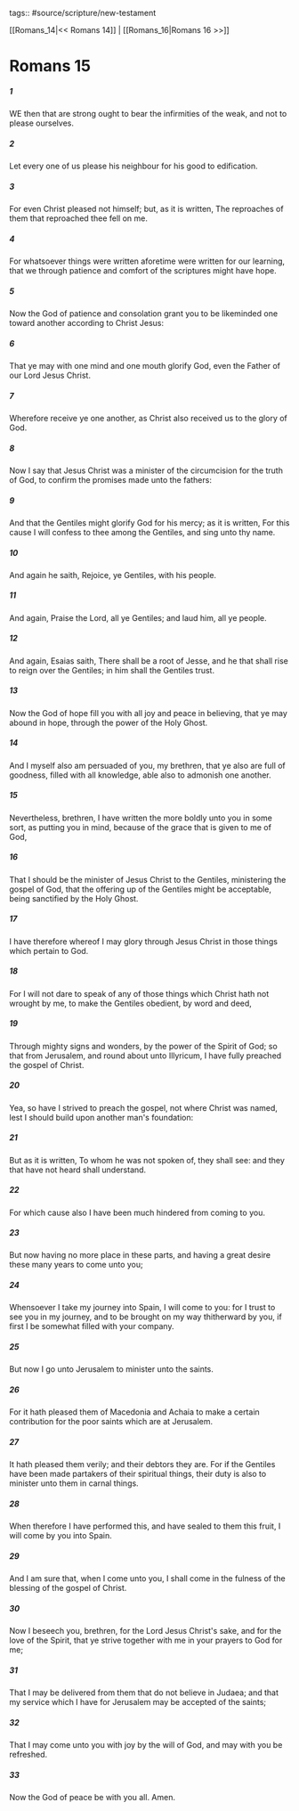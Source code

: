 tags:: #source/scripture/new-testament

[[Romans_14|<< Romans 14]] | [[Romans_16|Romans 16 >>]]

# Romans 15

##### 1

WE then that are strong ought to bear the infirmities of the weak, and not to please ourselves.

##### 2

Let every one of us please his neighbour for his good to edification.

##### 3

For even Christ pleased not himself; but, as it is written, The reproaches of them that reproached thee fell on me.

##### 4

For whatsoever things were written aforetime were written for our learning, that we through patience and comfort of the scriptures might have hope.

##### 5

Now the God of patience and consolation grant you to be likeminded one toward another according to Christ Jesus:

##### 6

That ye may with one mind and one mouth glorify God, even the Father of our Lord Jesus Christ.

##### 7

Wherefore receive ye one another, as Christ also received us to the glory of God.

##### 8

Now I say that Jesus Christ was a minister of the circumcision for the truth of God, to confirm the promises made unto the fathers:

##### 9

And that the Gentiles might glorify God for his mercy; as it is written, For this cause I will confess to thee among the Gentiles, and sing unto thy name.

##### 10

And again he saith, Rejoice, ye Gentiles, with his people.

##### 11

And again, Praise the Lord, all ye Gentiles; and laud him, all ye people.

##### 12

And again, Esaias saith, There shall be a root of Jesse, and he that shall rise to reign over the Gentiles; in him shall the Gentiles trust.

##### 13

Now the God of hope fill you with all joy and peace in believing, that ye may abound in hope, through the power of the Holy Ghost.

##### 14

And I myself also am persuaded of you, my brethren, that ye also are full of goodness, filled with all knowledge, able also to admonish one another.

##### 15

Nevertheless, brethren, I have written the more boldly unto you in some sort, as putting you in mind, because of the grace that is given to me of God,

##### 16

That I should be the minister of Jesus Christ to the Gentiles, ministering the gospel of God, that the offering up of the Gentiles might be acceptable, being sanctified by the Holy Ghost.

##### 17

I have therefore whereof I may glory through Jesus Christ in those things which pertain to God.

##### 18

For I will not dare to speak of any of those things which Christ hath not wrought by me, to make the Gentiles obedient, by word and deed,

##### 19

Through mighty signs and wonders, by the power of the Spirit of God; so that from Jerusalem, and round about unto Illyricum, I have fully preached the gospel of Christ.

##### 20

Yea, so have I strived to preach the gospel, not where Christ was named, lest I should build upon another man's foundation:

##### 21

But as it is written, To whom he was not spoken of, they shall see: and they that have not heard shall understand.

##### 22

For which cause also I have been much hindered from coming to you.

##### 23

But now having no more place in these parts, and having a great desire these many years to come unto you;

##### 24

Whensoever I take my journey into Spain, I will come to you: for I trust to see you in my journey, and to be brought on my way thitherward by you, if first I be somewhat filled with your company.

##### 25

But now I go unto Jerusalem to minister unto the saints.

##### 26

For it hath pleased them of Macedonia and Achaia to make a certain contribution for the poor saints which are at Jerusalem.

##### 27

It hath pleased them verily; and their debtors they are. For if the Gentiles have been made partakers of their spiritual things, their duty is also to minister unto them in carnal things.

##### 28

When therefore I have performed this, and have sealed to them this fruit, I will come by you into Spain.

##### 29

And I am sure that, when I come unto you, I shall come in the fulness of the blessing of the gospel of Christ.

##### 30

Now I beseech you, brethren, for the Lord Jesus Christ's sake, and for the love of the Spirit, that ye strive together with me in your prayers to God for me;

##### 31

That I may be delivered from them that do not believe in Judaea; and that my service which I have for Jerusalem may be accepted of the saints;

##### 32

That I may come unto you with joy by the will of God, and may with you be refreshed.

##### 33

Now the God of peace be with you all. Amen.
